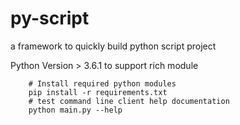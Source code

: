 # py-script

a framework to quickly build python script project

Python Version > 3.6.1 to support rich module

```shell
    # Install required python modules
    pip install -r requirements.txt
    # test command line client help documentation
    python main.py --help
```

